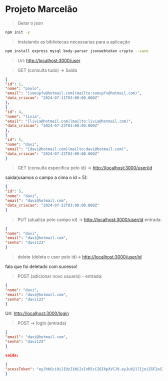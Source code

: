 # Projeto Marcelão

> Gerar o json
> 

```bash
npm init -y 
```

> Instalando as bibliotecas necessarias para a aplicação
> 

```bash
npm install express mysql body-parser jsonwebtoken crypto --save 
```

> Url: [http://localhost:3000/user](http://localhost:3000/user)
> 

> GET (consulta tudo) → Saida
> 

```json
{
"id": 1,
"nome": "paulo",
"email": "[soeupfv@hotmail.com](mailto:soeupfv@hotmail.com)",
"data_criacao": "2024-07-11T03:00:00.000Z"
},
{
"id": 4,
"nome": "livia",
"email": "[livia@hotmail.com](mailto:livia@hotmail.com)",
"data_criacao": "2024-07-22T03:00:00.000Z"
},
{
"id": 5,
"nome": "davi",
"email": "[davi@hotmail.com](mailto:davi@hotmail.com)",
"data_criacao": "2024-07-22T03:00:00.000Z"
}
```

> GET (consulta especifica pelo id) → [http://localhost:3000/user/id](http://localhost:3000/user/id)
> 

saida(usamos o campo a cima o id = 5):

```json
{
"id": 5,
"nome": "davi",
"email": "davi@hotmail.com",
"data_criacao": "2024-07-22T03:00:00.000Z"
}

```

> PUT (atualiza  pelo campo id) → [http://localhost:3000/user/id](http://localhost:3000/user/id)  entrada:
> 

```json
{
"nome": "davi",
"email": "davi@hotmail.com",
"senha": "davi123"
}
```

> delete (deleta o user pelo id)→ [http://localhost:3000/user/id](http://localhost:3000/user/id)
> 

fala que foi deletado com sucesso!

> POST (adicionar novo usuario) - entrada:
> 

```json
{
"nome": "davi",
"email": "davi@hotmail.com",
"senha": "davi123"
}
```

Url: [http://localhost:3000/login](http://localhost:3000/login)

> POST → login (entrada)
> 

```json
{
"email": "davi@hotmail.com",
"senha": "davi123"
}

saida:

{
"acessToken": "eyJhbGciOiJIUzI1NiIsInR5cCI6IkpXVCJ9.eyJub21lIjoiZGF2aSIsImVtYWlsIjoiZGF2aUBob3RtYWlsLmNvbSIsImlhdCI6MTcyMTcwMTU3MiwiZXhwIjoxNzIxNzAzNTcyfQ.fCctAqKbuY2B8JCWiIeNIxjjVKGC0PK_137li5YCT04"
}
```

